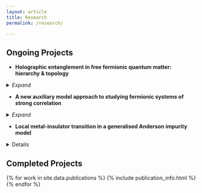 ```yaml
---
layout: article
title: Research
permalink: /research/

---
```



## Ongoing Projects

- **Holographic entanglement in free fermionic quantum matter: hierarchy & topology**

<details>
<summary> <i>Expand</i> </summary>

<i>To be added</i>
</details>

- **A new auxiliary model approach to studying fermionic systems of strong correlation**

<details>
<summary> <i>Expand</i> </summary>
<i>To be added</i>
</details>

- **Local metal-insulator transition in a generalised Anderson impurity model**

<details>
<i>To be added</i>
<!-- <summary> <i>Expand</i> </summary> -->
<!-- <div markdown="1"> -->
<!-- <img src="/assets/images/dmft.svg" style="display: inline; float: right; margin-left: 2em; margin-right: 2em;" width="500"/> -->
<!-- Impurity models like the [Anderson](https://en.wikipedia.org/wiki/Anderson_impurity_model) and [Kondo](https://en.wikipedia.org/wiki/Kondo_model) models are used as auxiliary models to study [metal-insulator transitions](https://en.wikipedia.org/wiki/Metal%E2%80%93insulator_transition) in bulk models like the [Hubbard](https://en.wikipedia.org/wiki/Hubbard_model) using [dynamical mean-field theory](https://en.wikipedia.org/wiki/Dynamical_mean-field_theory). The precise method of finding the appropriate parameters of the impurity model involves solving self-consistent equations. During this process, the impurity model keeps evolving until translation symmetry is achieved in the impurity+bath system. While this does show a transition at a critical value of the onsite Hubbard $U$, there is at present **no way** of connecting the thermodynamics of the bulk to that of the impurity. This is partly due to the **opacity** involved in the self-consistency loop in the DMFT-based methods. The other roadblock is the fact that since  the impurity model keeps updating itself in the process, it is not clear which single impurity model can be mapped to the bulk model, such that the former can be used to study the later. -->
<!-- {: style="text-align: justify"} -->

<!-- <img src="/assets/images/Add.svg" style="display: inline; float: left; margin-left: 2em; margin-right: 2em;" width="500"/> -->
<!-- We propose here a **minimal** impurity model as the auxiliary model that can be used to study metal-insulator transitions in bulk models like the Hubbard. The minimal model is obtained by adding **spin-exchange physics and local bath correlation** into the single impurity Anderson model. We prove this by demonstrating the presence of both metallic (screened) as well as insulating (unscreened) phases through a renormalisation group treatment of such a model. We show that this **impurity phase transition** is brought about by **increased charge isospin fluctuations** in the bath; indeed, it is these fluctuations that destabilise the Kondo cloud and lead to a breakdown of screening. --> 
<!-- {: style="text-align: justify"} -->

<!-- This transition is characterised by a measure of [many-particle entanglement](https://en.wikipedia.org/wiki/Quantum_entanglement) $\left(\chi\right)$ which acts as an [order parameter](https://www.oxfordreference.com/view/10.1093/oi/authority.20110803100253339) - it is non-zero in the screened phase and reduces to zero in the unscreened phase. This is made possible by relating the impurity Greens function to $\chi$, and it turns out that such relations exist for any 1-particle or 2-particle impurity-bath correlation. -->
<!-- Such an auxiliary model approach to studying bulk systems of strong correlation is qualitatively different from a more conventional approach like dynamical mean-field theory or its cluster variants. There is no need to obtain the impurity model self-consistently, and this makes it possible to directly relate the thermodynamics of the bulk model to that of the impurity. -->
<!-- {: style="text-align: justify"} -->
<!-- </div> -->
</details>


## Completed Projects

{% for work in site.data.publications %}
{% include publication_info.html %}
<br>
{% endfor %}
